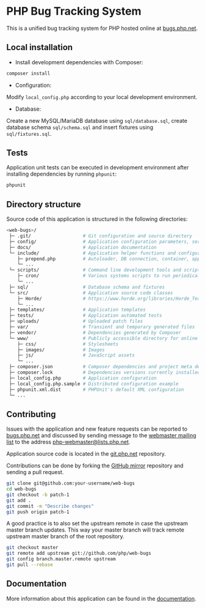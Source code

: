 # PHP Bug Tracking System

This is a unified bug tracking system for PHP hosted online at
[bugs.php.net](https://bugs.php.net).

## Local installation

* Install development dependencies with Composer:

```bash
composer install
```

* Configuration:

Modify `local_config.php` according to your local development environment.

* Database:

Create a new MySQL/MariaDB database using `sql/database.sql`, create database
schema `sql/schema.sql` and insert fixtures using `sql/fixtures.sql`.

## Tests

Application unit tests can be executed in development environment after
installing dependencies by running `phpunit`:

```bash
phpunit
```

## Directory structure

Source code of this application is structured in the following directories:

```bash
<web-bugs>/
 ├─ .git/                   # Git configuration and source directory
 ├─ config/                 # Application configuration parameters, services...
 ├─ docs/                   # Application documentation
 └─ include/                # Application helper functions and configuration
    ├─ prepend.php          # Autoloader, DB connection, container, app initialization
    └─ ...
 └─ scripts/                # Command line development tools and scripts
    ├─ cron/                # Various systems scripts to run periodically on the server
    └─ ...
 ├─ sql/                    # Database schema and fixtures
 └─ src/                    # Application source code classes
    ├─ Horde/               # https://www.horde.org/libraries/Horde_Text_Diff
    └─ ...
 ├─ templates/              # Application templates
 ├─ tests/                  # Application automated tests
 ├─ uploads/                # Uploaded patch files
 ├─ var/                    # Transient and temporary generated files
 ├─ vendor/                 # Dependencies generated by Composer
 └─ www/                    # Publicly accessible directory for online bugs.php.net
    ├─ css/                 # Stylesheets
    ├─ images/              # Images
    ├─ js/                  # JavaScript assets
    └─ ...
 ├─ composer.json           # Composer dependencies and project meta definition
 ├─ composer.lock           # Dependencies versions currently installed
 ├─ local_config.php        # Application configuration
 ├─ local_config.php.sample # Distributed configuration example
 ├─ phpunit.xml.dist        # PHPUnit's default XML configuration
 └─ ...
```

## Contributing

Issues with the application and new feature requests can be reported to
[bugs.php.net](https://bugs.php.net) and discussed by sending message to the
[webmaster mailing list](http://news.php.net/php.webmaster) to the address
php-webmaster@lists.php.net.

Application source code is located in the
[git.php.net](https://git.php.net/?p=web/bugs.git) repository.

Contributions can be done by forking the [GitHub mirror](https://github.com/php/web-bugs)
repository and sending a pull request.

```bash
git clone git@github.com:your-username/web-bugs
cd web-bugs
git checkout -b patch-1
git add .
git commit -m "Describe changes"
git push origin patch-1
```

A good practice is to also set the upstream remote in case the upstream master
branch updates. This way your master branch will track remote upstream master
branch of the root repository.

```bash
git checkout master
git remote add upstream git://github.com/php/web-bugs
git config branch.master.remote upstream
git pull --rebase
```

## Documentation

More information about this application can be found in the [documentation](/docs).
